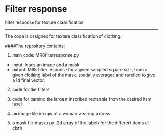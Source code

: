 
# Filter response
filter response for texture classification

___
The code is designed for texture classification of clothing.

####The repository contains:

1. main code: MR8filterresponse.py
 - input: loads an image and a mask
 - output: MR8 filter response for a given sampled square size, from a given clothing label of the mask. spatially averaged
          and ravelled to give a 1d final vector.

2. code for the filters

3. code for parsing the largest inscribed rectangle from the desired item label

4. an image file im.npy of a woman wearing a dress

5. a mask file mask.npy: 2d array of the labels for the different items of cloth


